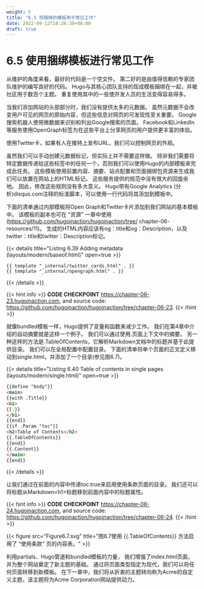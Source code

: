 ```yaml
---
weight: 5
title: "6.5 将捆绑的模板用于常见工作"
date: 2022-09-12T18:26:30+08:00
draft: true
---
```


# 6.5 使用捆绑模板进行常见工作

从维护的角度来看，最好的代码是一个空文件。 第二好的是由值得信赖的专家团队维护的编写良好的代码。 Hugo与其核心团队支持的现成模板捆绑在一起，并被社区用于数百个主题。 重复使用其中的一些使开发人员的生活变得容易得多。

当我们添加网站的头部部分时，我们没有提供太多的元数据。 虽然元数据不会改变用户可见的网页的原始内容，但这些信息对网页的可发现性至关重要。 Google搜索机器人使用微数据来识别和列出Google搜索的页面。 Facebook和LinkedIn等服务使用OpenGraph标签为在这些平台上分享网页的用户提供更丰富的体验。 

使用Twitter卡，如果有人在推特上发布URL，我们可以控制网页的外观。

虽然我们可以手动创建元数据标记，但实际上并不需要这样做。 除非我们需要将特定数据传递给这些标签中的任何一个，否则我们可以使用Hugo的内部模板来完成此任务。 这些模板使用前置内容、摘要、站点配置和页面捆绑包资源来生成我们可以放置在网站上的HTML标记。 这些服务提供的规范中没有很大的回旋余地。 因此，修改这些规则没有多大意义。 Hugo带有Google Analytics (分析)disqus.com注释的标准脚本，可以使用一行代码将其添加到模板中。

下面的清单通过内部模板将Open Graph和Twitter卡片添加到我们网站的基本模板中。 该模板的副本也可在 “资源” 一章中使用 (https://github.com/hugoinaction/hugoinaction/tree/ chapter-06-resources/11)。 生成的HTML内容应该有og：title和og：Description，以及twitter：title和twitter：Description标记。

{{< details title="Listing 6.39 Adding metadata (layouts/modern/baseof.html)" open=true >}}
```
{{ template "_internal/twitter_cards.html" . }}
{{ template "_internal/opengraph.html" . }}
```
{{< /details >}}

{{< hint info >}}
**CODE CHECKPOINT**	https://chapter-06-23.hugoinaction.com, and source code: https://github.com/hugoinaction/hugoinaction/tree/chapter-06-23.
{{< /hint >}}

就像bundled模板一样，Hugo提供了变量和函数来减少工作。 我们在第4章中介绍的自动摘要就是这样一个例子。 我们可以通过使用.页面上下文中的摘要。 另一种这样的方法是.TableOfContents，它解析Markdown文档中的标题并基于此提供目录。 我们可以在全局配置中配置目录。 下面的清单将单个页面的正文定义移动到single.html，并添加了一个目录(参见图6.7)。

{{< details title="Listing 6.40  Table of contents in single pages (layouts/modern/single.html)" open=true >}}
```html
{{define "body"}}
<main>
{{with .Title}}
<h1>
{{.}}
</h1>
{{end}}
{{if .Param "toc"}}
<h2>Table of Contents</h2>
{{.TableOfContents}}
{{end}}
{{.Content}}
</main>
{{end}}
```
{{< /details >}}

让我们通过在前面的内容中传递toc:true来启用使用条款页面的目录。 我们还可以将标题从Markdown\<h1>标题移到前面内容中的标题属性。

{{< hint info >}}
**CODE CHECKPOINT**	https://chapter-06-24.hugoinaction.com, and source code: https://github.com/hugoinaction/hugoinaction/tree/chapter-06-24.
{{< /hint >}}

{{< figure src="Figure6.7.svg" title="图6.7使用 {{.TableOfContents}} 方法启用了 “使用条款” 页的内容表。" >}}

利用partials、Hugo管道和bundled模板的力量， 我们增强了index.html页面，并为整个网站奠定了新主题的基础。 通过将页面类型指定为现代，我们可以将任何页面转移到新模板。 在下一章中，我们将从折衷的主题转向称为Acme的自定义主题，该主题将为Acme Corporation网站提供动力。